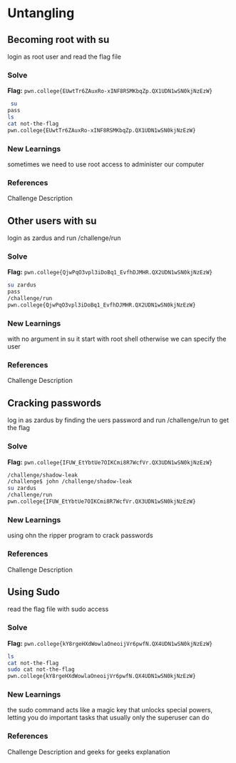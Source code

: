 # Untangling 


## Becoming root with su
login as root user and read the flag file

### Solve
**Flag:** `pwn.college{EUwtTr6ZAuxRo-xINF8RSMKbqZp.QX1UDN1wSN0kjNzEzW}`


```bash
 su
pass
ls
cat not-the-flag
pwn.college{EUwtTr6ZAuxRo-xINF8RSMKbqZp.QX1UDN1wSN0kjNzEzW}
```

### New Learnings
sometimes we need to use root access to administer our computer

### References 
Challenge Description





## Other users with su
login as zardus and run /challenge/run

### Solve
**Flag:** `pwn.college{QjwPqO3vpl3iDoBq1_EvfhDJMHR.QX2UDN1wSN0kjNzEzW}`


```bash
su zardus
pass
/challenge/run
pwn.college{QjwPqO3vpl3iDoBq1_EvfhDJMHR.QX2UDN1wSN0kjNzEzW}
```

### New Learnings
with no argument in su it start with root shell otherwise we can specify the user

### References 
Challenge Description



## Cracking passwords
log in as zardus by finding the uers password and run /challenge/run to get the flag

### Solve
**Flag:** `pwn.college{IFUW_EtYbtUe7OIKCmi8R7WcfVr.QX3UDN1wSN0kjNzEzW}`


```bash
/challenge/shadow-leak
/challenge$ john /challenge/shadow-leak
su zardus
/challenge/run
pwn.college{IFUW_EtYbtUe7OIKCmi8R7WcfVr.QX3UDN1wSN0kjNzEzW}
```

### New Learnings
using ohn the ripper program to crack passwords

### References 
Challenge Description



## Using Sudo
read the flag file with sudo access

### Solve
**Flag:** `pwn.college{kY8rgeHXdWowlaOneoijVr6pwfN.QX4UDN1wSN0kjNzEzW}`

```bash
ls
cat not-the-flag
sudo cat not-the-flag
pwn.college{kY8rgeHXdWowlaOneoijVr6pwfN.QX4UDN1wSN0kjNzEzW}
```

### New Learnings
the sudo command acts like a magic key that unlocks special powers, letting you do important tasks that usually only the superuser can do

### References 
Challenge Description and geeks for geeks explanation
